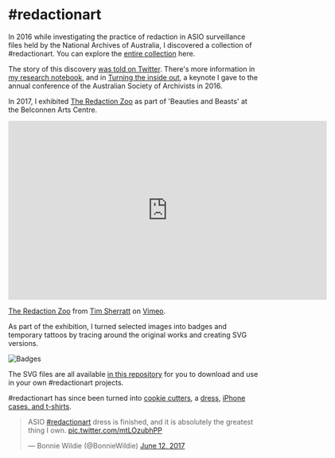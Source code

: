# #redactionart

In 2016 while investigating the practice of redaction in ASIO surveillance files held by the National Archives of Australia, I discovered a collection of #redactionart. You can explore the [entire collection](https://owebrowse.herokuapp.com/redactions/tags/art/) here.

The story of this discovery [was told on Twitter](https://storify.com/wragge/redaction-art). There's more information in [my research notebook](http://timsherratt.org/research-notebook/projects/immigration-recordkeeping-and-surveillance/), and in [Turning the inside out](https://dx.doi.org/10.6084/m9.figshare.4055013), a keynote I gave to the annual conference of the Australian Society of Archivists in 2016.

In 2017, I exhibited [The Redaction Zoo](https://vimeo.com/wragge/redactionart) as part of 'Beauties and Beasts' at the Belconnen Arts Centre.

<iframe src="https://player.vimeo.com/video/215976633" width="640" height="360" frameborder="0" webkitallowfullscreen mozallowfullscreen allowfullscreen></iframe>
<p><a href="https://vimeo.com/215976633">The Redaction Zoo</a> from <a href="https://vimeo.com/wragge">Tim Sherratt</a> on <a href="https://vimeo.com">Vimeo</a>.</p>

As part of the exhibition, I turned selected images into badges and temporary tattoos by tracing around the original works and creating SVG versions.

![Badges](https://dl.dropbox.com/s/hp1u29a1ejgao37/IMG_0713.jpg)

The SVG files are all available [in this repository](https://github.com/wragge/diy-redactionart) for you to download and use in your own #redactionart projects.

\#redactionart has since been turned into [cookie cutters](https://www.thingiverse.com/thing:2379810), a [dress](https://twitter.com/BonnieWildie/status/874166580900274176), [iPhone cases, and t-shirts](https://www.redbubble.com/people/misskoko/collections/741004-redactionart).

<blockquote class="twitter-tweet" data-lang="en"><p lang="en" dir="ltr">ASIO <a href="https://twitter.com/hashtag/redactionart?src=hash&amp;ref_src=twsrc%5Etfw">#redactionart</a> dress is finished, and it is absolutely the greatest thing I own. <a href="https://t.co/mtLOzubhPP">pic.twitter.com/mtLOzubhPP</a></p>&mdash; Bonnie Wildie (@BonnieWildie) <a href="https://twitter.com/BonnieWildie/status/874166580900274176?ref_src=twsrc%5Etfw">June 12, 2017</a></blockquote>
<script async src="https://platform.twitter.com/widgets.js" charset="utf-8"></script>

